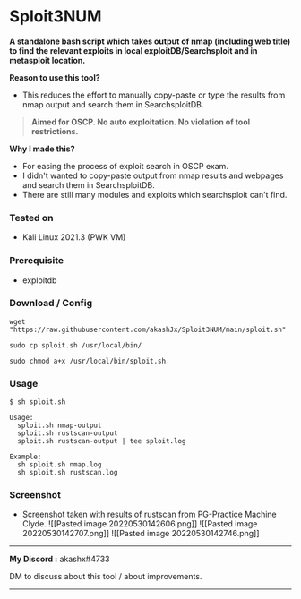 # Sploit3NUM
**A standalone bash script which takes output of nmap (including web title) to find the relevant exploits in local exploitDB/Searchsploit and in metasploit location.**

**Reason to use this tool?**
- This reduces the effort to manually copy-paste or type the results from nmap output and search them in SearchsploitDB.

> **Aimed for OSCP. No auto exploitation. No violation of tool restrictions.**

**Why I made this?**
- For easing the process of exploit search in OSCP exam.
- I didn't wanted to copy-paste output from nmap results and webpages and search them in SearchsploitDB.
- There are still many modules and exploits which searchsploit can't find.

### Tested on
- Kali Linux 2021.3 (PWK VM)

### Prerequisite
- exploitdb

### Download / Config
```
wget "https://raw.githubusercontent.com/akashJx/Sploit3NUM/main/sploit.sh"

sudo cp sploit.sh /usr/local/bin/

sudo chmod a+x /usr/local/bin/sploit.sh
```

### Usage
```
$ sh sploit.sh                          

Usage: 
  sploit.sh nmap-output
  sploit.sh rustscan-output
  sploit.sh rustscan-output | tee sploit.log
  
Example:
  sh sploit.sh nmap.log
  sh sploit.sh rustscan.log
```

### Screenshot
- Screenshot taken with results of rustscan from PG-Practice Machine Clyde.
![[Pasted image 20220530142606.png]]
![[Pasted image 20220530142707.png]]
![[Pasted image 20220530142746.png]]

---

**My Discord :** akashx#4733

DM to discuss about this tool / about improvements. 

---
